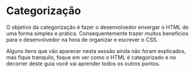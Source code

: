 # Categorização
O objetivo da categorização é fazer o desenvolvedor enxergar o HTML de uma forma simples e prática. Consequentemente trazer muitos benefícios para o desenvolvedor na hora de organizar e escrever o CSS.

Alguns itens que vão aparecer nesta sessão ainda não foram explicados, mas fique tranquilo, foque em ver como o HTML é categorizado e no decorrer deste guia você vai aprender todos os outros pontos.